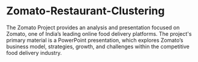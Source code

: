 # Zomato-Restaurant-Clustering
The Zomato Project provides an analysis and presentation focused on Zomato, one of India’s leading online food delivery platforms. The project's primary material is a PowerPoint presentation, which explores Zomato’s business model, strategies, growth, and challenges within the competitive food delivery industry.
